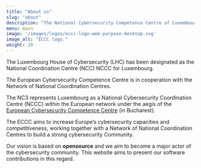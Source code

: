 ```yaml
---
title: "About us"
slug: "about"
description: "The National Cybersecurity Competence Centre of Luxembourg."
menu: main
image: '/images/logos/eccc-logo-web-purpose-desktop.svg'
image_alt: "ECCC logo."
weight: 20
---
```


The Luxembourg House of Cybersecurity (LHC) has been designated as the
National Coordination Centre (NCC) NCCC for Luxembourg.

The European Cybersecurity Competence Centre is in cooperation with the
Network of National Coordination Centres.

The NC3 represents Luxembourg as a National Cybersecurity Coordination Centre
(NCCC) within the European network under the aegis of the
[European Cybersecurity Competence Centre](https://cybersecurity-centre.europa.eu/index_en)
(in Bucharest).

The ECCC aims to increase Europe’s cybersecurity capacities and competitiveness,
working together with a Network of National Coordination Centres to build a
strong cybersecurity Community.

Our vision is based on __opensource__ and we aim to become a major actor of the
cybersecurity community. This website aims to present our software contributions
in this regard.
